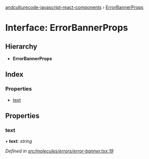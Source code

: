 [andculturecode-javascript-react-components](../README.md) › [ErrorBannerProps](errorbannerprops.md)

# Interface: ErrorBannerProps

## Hierarchy

* **ErrorBannerProps**

## Index

### Properties

* [text](errorbannerprops.md#text)

## Properties

###  text

• **text**: *string*

*Defined in [src/molecules/errors/error-banner.tsx:19](https://github.com/AndcultureCode/AndcultureCode.JavaScript.React.Components/blob/c9cfa12/src/molecules/errors/error-banner.tsx#L19)*
